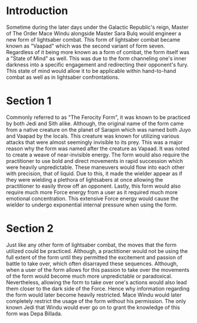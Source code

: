 # Introduction

Sometime during the later days under the Galactic Republic's reign, Master of The Order Mace Windu alongside Master Sara Bulq would engineer a new form of lightsaber combat.
This form of lightsaber combat became known as "Vaapad" which was the second variant of form seven.
Regardless of it being more known as a form of combat, the form itself was a "State of Mind" as well.
This was due to the form channeling one's inner darkness into a specific engagement and redirecting their opponent's fury.
This state of mind would allow it to be applicable within hand-to-hand combat as well as in lightsaber confrontations.

# Section 1

Commonly referred to as "The Ferocity Form", it was known to be practiced by both Jedi and Sith alike.
Although, the original name of the form came from a native creature on the planet of Sarapin which was named both Juyo and Vaapad by the locals.
This creature was known for utilizing various attacks that were almost seemingly invisible to its prey.
This was a major reason why the form was named after the creature as Vapaad.
It was noted to create a weave of near-invisible energy.
The form would also require the practitioner to use bold and direct movements in rapid succession which were heavily unpredictable.
These maneuvers would flow into each other with precision, that of liquid.
Due to this, it made the wielder appear as if they were wielding a plethora of lightsabers at once allowing the practitioner to easily throw off an opponent.
Lastly, this form would also require much more Force energy from a user as it required much more emotional concentration.
This extensive Force energy would cause the wielder to undergo exponential internal pressure when using the form.

# Section 2

Just like any other form of lightsaber combat, the moves that the form utilized could be practiced.
Although, a practitioner would not be using the full extent of the form until they permitted the excitement and passion of battle to take over, which often disarrayed these sequences.
Although, when a user of the form allows for this passion to take over the movements of the form would become much more unpredictable or paradoxical.
Nevertheless, allowing the form to take over one's actions would also lead them closer to the dark side of the Force.
Hence why information regarding the form would later become heavily restricted.
Mace Windu would later completely restrict the usage of the form without his permission.
The only known Jedi that Windu would ever go on to grant the knowledge of this form was Depa Billada.
